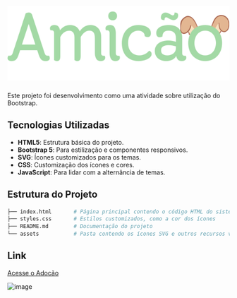 # ![image](https://github.com/VanessaSAraujo/adocao/blob/main/assets/logo.svg)

Este projeto foi desenvolvimento como uma atividade sobre utilização do Bootstrap.

## Tecnologias Utilizadas

- **HTML5**: Estrutura básica do projeto.
- **Bootstrap 5**: Para estilização e componentes responsivos.
- **SVG**: Ícones customizados para os temas.
- **CSS**: Customização dos ícones e cores.
- **JavaScript**: Para lidar com a alternância de temas.

## Estrutura do Projeto

```bash
├── index.html       # Página principal contendo o código HTML do sistema de temas
├── styles.css       # Estilos customizados, como a cor dos ícones
├── README.md        # Documentação do projeto
└── assets           # Pasta contendo os ícones SVG e outros recursos visuais
```
## Link
[Acesse o Adocão](https://adocaoadote.vercel.app)

![image](https://github.com/user-attachments/assets/cc49260d-07bf-4108-958c-ee30ec1baf16)
